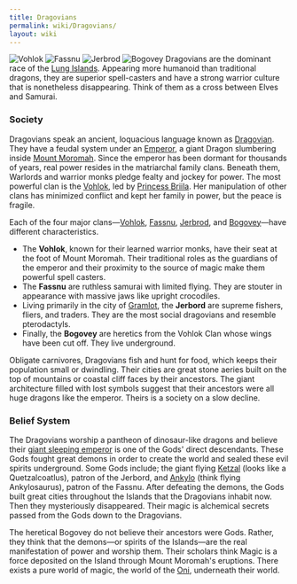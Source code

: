 ```yaml
---
title: Dragovians
permalink: wiki/Dragovians/
layout: wiki
---
```


  
![Vohlok](Dragovian_Volhok_Concept_Art.jpg "fig:Vohlok")
![Fassnu](Fassnu_Warrior.jpg "fig:Fassnu")
![Jerbrod](Jerbrod_Martial_Warrior.png "fig:Jerbrod")
![Bogovey](Bogovey.jpg "fig:Bogovey") Dragovians are the dominant race
of the [Lung Islands](/wiki/Moromah_Island "wikilink"). Appearing more
humanoid than traditional dragons, they are superior spell-casters and
have a strong warrior culture that is nonetheless disappearing. Think of
them as a cross between Elves and Samurai.

### Society

Dragovians speak an ancient, loquacious language known as
[Dragovian](/wiki/Dragovian_(language) "wikilink"). They have a feudal system
under an [Emperor](/wiki/The_Emperor "wikilink"), a giant Dragon slumbering
inside [Mount Moromah](/wiki/Mount_Moromah "wikilink"). Since the emperor has
been dormant for thousands of years, real power resides in the
matriarchal family clans. Beneath them, Warlords and warrior monks
pledge fealty and jockey for power. The most powerful clan is the
[Vohlok](/wiki/Vohlok "wikilink"), led by [Princess
Briila](/wiki/Princess_Briila "wikilink"). Her manipulation of other clans has
minimized conflict and kept her family in power, but the peace is
fragile.

Each of the four major clans—[Vohlok](/wiki/Vohlok "wikilink"),
[Fassnu](/wiki/Fassnu "wikilink"), [Jerbrod](Jerbrod "wikilink"), and
[Bogovey](/wiki/Bogovey "wikilink")—have different characteristics.

-   The **Vohlok**, known for their learned warrior monks, have their
    seat at the foot of Mount Moromah. Their traditional roles as the
    guardians of the emperor and their proximity to the source of magic
    make them powerful spell casters.
-   The **Fassnu** are ruthless samurai with limited flying. They are
    stouter in appearance with massive jaws like upright crocodiles.
-   Living primarily in the city of [Gramlot](/wiki/Gramlot "wikilink"), the
    **Jerbord** are supreme fishers, fliers, and traders. They are the
    most social dragovians and resemble pterodactyls.
-   Finally, the **Bogovey** are heretics from the Vohlok Clan whose
    wings have been cut off. They live underground.

Obligate carnivores, Dragovians fish and hunt for food, which keeps
their population small or dwindling. Their cities are great stone aeries
built on the top of mountains or coastal cliff faces by their ancestors.
The giant architecture filled with lost symbols suggest that their
ancestors were all huge dragons like the emperor. Theirs is a society on
a slow decline.

### Belief System

The Dragovians worship a pantheon of dinosaur-like dragons and believe
their [giant sleeping emperor](/wiki/The_Emperor "wikilink") is one of the
Gods' direct descendants. These Gods fought great demons in order to
create the world and sealed these evil spirits underground. Some Gods
include; the giant flying [Ketzal](/wiki/Ketzal "wikilink") (looks like a
Quetzalcoatlus), patron of the Jerbord, and [Ankylo](/wiki/Ankylo "wikilink")
(think flying Ankylosaurus), patron of the Fassnu. After defeating the
demons, the Gods built great cities throughout the Islands that the
Dragovians inhabit now. Then they mysteriously disappeared. Their magic
is alchemical secrets passed from the Gods down to the Dragovians.

The heretical Bogovey do not believe their ancestors were Gods. Rather,
they think that the demons—or spirits of the Islands—are the real
manifestation of power and worship them. Their scholars think Magic is a
force deposited on the Island through Mount Moromah's eruptions. There
exists a pure world of magic, the world of the [Oni](/wiki/Oni "wikilink"),
underneath their world.
